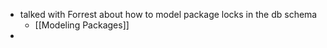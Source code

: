 

- talked with Forrest about how to model package locks in the db schema
	- [[Modeling Packages]]
-